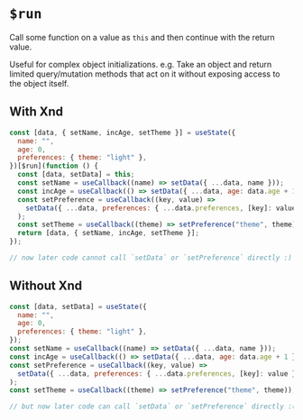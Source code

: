 # `$run`

Call some function on a value as `this` and then continue with the return value.

Useful for complex object initializations. e.g. Take an object and return limited query/mutation methods that act on it without exposing access to the object itself.

## With Xnd

```js
const [data, { setName, incAge, setTheme }] = useState({
  name: "",
  age: 0,
  preferences: { theme: "light" },
})[$run](function () {
  const [data, setData] = this;
  const setName = useCallback((name) => setData({ ...data, name }));
  const incAge = useCallback(() => setData({ ...data, age: data.age + 1 }));
  const setPreference = useCallback((key, value) =>
    setData({ ...data, preferences: { ...data.preferences, [key]: value } })
  );
  const setTheme = useCallback((theme) => setPreference("theme", theme));
  return [data, { setName, incAge, setTheme }];
});

// now later code cannot call `setData` or `setPreference` directly :)
```

## Without Xnd

```js
const [data, setData] = useState({
  name: "",
  age: 0,
  preferences: { theme: "light" },
});
const setName = useCallback((name) => setData({ ...data, name }));
const incAge = useCallback(() => setData({ ...data, age: data.age + 1 }));
const setPreference = useCallback((key, value) =>
  setData({ ...data, preferences: { ...data.preferences, [key]: value } })
);
const setTheme = useCallback((theme) => setPreference("theme", theme));

// but now later code can call `setData` or `setPreference` directly :(
```
